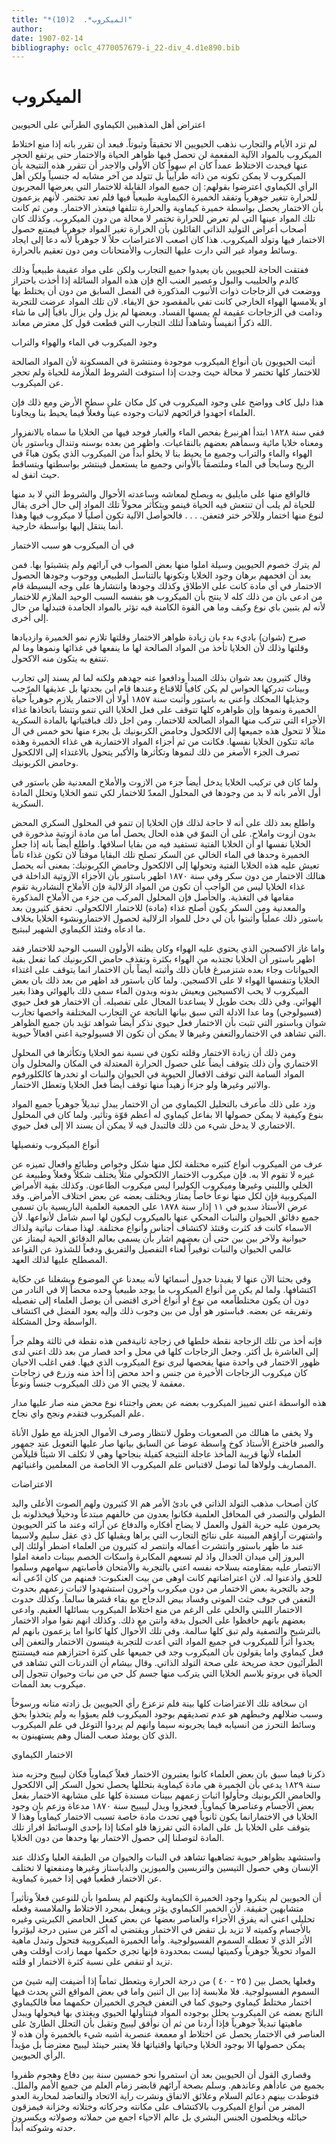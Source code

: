 ```yaml
---
title: "*الميكروب*.  2(10)"
author: 
date: 1907-02-14
bibliography: oclc_4770057679-i_22-div_4.d1e890.bib
---
```




#  الميكروب 


 اعتراض أهل المذهبين الكيماوي الطرآني على الحيويين 

 لم تزد الأيام والتجارب نذهب الحيويين الا تحقيقاً وثبوتاً. فبعد أن تقرر بانه إذا منع اختلاط الميكروب بالمواد الآلية المفعمة لن تحصل فيها ظواهر الحياة والاختمار حتى يرتفع الحجر عنها فيحدث الاختلاط عمداً كان ام سهواً كان الأولى والاجدر أن تتقرر هذه النتيجة بأن الميكروب لا يمكن تكونه من ذاته طرآيياً بل تتولد من آخر مشابه له جنسياً ولكن أهل الرأي الكيماوي اعترضوا بقولهم: إن جميع المواد القابلة للاختمار التي يعرضها المجربون للحرارة تتغير جوهرياً وتفقد الخميرة الكيماوية طبيعياً فيها فلم تعد تختمر. لأنهم يزعمون بأن الاختمار يحصل بواسطة خميرة كيماوية والحرارة تتلفها فيتعذر الاختمار. ومن ثم كانت تلك المواد عينها التي لم تعرض للحرارة تختمر لا محالة من دون الميكروب. وكذلك كان أصحاب أعراض التوليد الذاتي القائلون بأن الحرارة تغير المواد جوهرياً فيمتنع حصول الاختمار فيها وتولد الميكروب. هذا كان اصعب الاعتراضات حلاً لا جوهرياً لأنه دعا إلى ايجاد وسائط ومواد غير التي دارت عليها التجارب والأمتحانات ومن دون تعقيم بالحرارة. 

 ففتقت الحاجة للحيويين بان يعيدوا جميع التجارب ولكن على مواد عقيمة طبيعياً وذلك كالدم والحلييب والبول وعصير العنب الخ فإن هذه المواد السائلة إذا أخذت باحتراز ووضعت في الزجاجات ذوات الأنبوب المذكورة في الفصل السابق من دون أن يختلط بها او يلامسها الهواء الخارجي كانت تفي بالمقصود حق الايفاء. لان تلك المواد عرضت للتجربة ودامت في الزجاجات عقيمة لم يمسها الفساد. وبعضها لم يزل ولن يزال باقياً إلى ما شاء الله ذكراً انفيساً وشاهداً لتلك التجارب التي قطعت قول كل معترض معاند. 

 وجود الميكروب في الماء والهواء والتراب 

 أثبت الحيويون بان أنواع الميكروب موجودة ومنتشرة في المسكونة لأن المواد الصالحة للاختمار كلها تختمر لا محالة حيث وجدت إذا استوفت الشروط الملأزمة للحياة ولم تحجر عن الميكروب. 

 هذا دليل كاف وواضح على وجود الميكروب في كل مكان على سطح الأرض ومع ذلك   فإن العلماء اجهدوا قرائحهم لاثبات وجوده عيناً وفعلاً فيما يحيط بنا ويجاونا. 

 ففي سنة  ١٨٢٨  ابتدأ اهرنبرغ بفحص الماء والغبار فوجد فيها من الخلايا ما سماه بالانفزوار ومعناه خلايا مائية وسمأهم بعضهم بالنقاعيات. واظهر من بعده بوسنه وتندال وباستور بأن الهواء والماء والتراب وجميع ما يحيط بنا لا يخلو أبداً من الميكروب الذي يكون هباءً في الريح وسابحاً في الماء وملتصقاً بالأواني وجميع ما يستعمل فينتشر بواسطتها ويتساقط حيث اتفق له. 

 فالواقع منها على مايليق به ويصلح لمعاشه وساعدته الأحوال والشروط التي لا بد منها للحياة لم يلب أن تنتعش فيه الحياة فينمو ويتكأثر محولاً تلك المواد إلى حال أخرى يقال لنوع منها اختمار وللآخر ختر فتعفن. . . . فالحوأصل الآلية تكون أصلياً لا ميكروب فيها وهذا أنما ينتقل إليها بواسطة خارجية. 

 في أن الميكروب هو سبب الاختمار 

 لم يترك خصوم الحيويين وسيلة املوا منها بعض الصواب في آرائهم ولم يتشبثوا بها. فمن بعد أن افحمهم برهان وجود الخلايا وتكونها بالتناسل الطبيعي ووجوب وجودها الحصول الاختمار في أي مادة كانت على الاطلاق وكذلك وجودها وانتشارها على وجه البسيطة قام من ادعى بان من ذلك كله لا ينتج بأن الميكروب هو بنفسه السبب الوحيد الملازم للاختمار لأنه لم يتبين باي نوع وكيف وما هي القوة الكامنة فيه تؤثر بالمواد الجامدة فتبدلها من حال إلى أخرى. 

 صرح (شوان) باديء بدء بان زيادة ظواهر الاختمار وقلتها تلازم نمو الخميرة وازديادها وقلتها وذلك لأن الخلايا تأخذ من المواد الصالحة لها ما ينفعها في غذائها ونموها وما لم تنتفع به يتكون منه الاكحول. 

 وقال كثيرون بعد شوان بذلك المبدأ ودافعوا عنه جهدهم ولكنه لما لم يسند إلى تجارب وبينات تدركها الحواس لم يكن كافياً للاقناع وعندها قام ابن بجدتها بل عذيقها المرّجب وجذيلها المحكك واعني به باستور وأثبت سنة  ١٨٥٧  أولا أن الاختمار يلازم جوهرياً حياة الخميرة ونموها وإن ظواهره كلها تتوقف على فعل الخلايا التي تنمو وتنشأ باتخاذها غذاء الأجزاء التي تتركب منها المواد الصالحة للاختمار. ومن اجل ذلك فباقتياتها بالمادة   السكرية مثلاً لا تتحول هذه جميعها إلى الالكحول وحامض الكربونيك بل بجزء منها نحو  خمس  في ال  مائة  تتكون الخلايا نفسها. فكانت من ثم أجزاء المواد الاختمارية هي غذاء الخميرة وهذه تصرف الجزء الأصغر من ذلك لنموها وتكأثرها والأكبر يتحول بالاغتذاء إلى الالكحول وحامض الكربونيك. 

 ولما كان في تركيب الخلايا يدخل أيضاً جزء من الازوت والأملاح المعدنية ظن باستور في أول الأمر بانه لا بد من وجودها في المحلول المعدّ للاختمار لكي تنمو الخلايا وتحلل المادة السكرية. 

 واطلع بعد ذلك على أنه لا حاجة لذلك فإن الخلايا إن تنمو في المحلول السكري المحض بدون ازوت واملاح. على أن النموّ في هذه الحال يحصل أما من مادة ازوتية مذخورة في الخلايا نفسها او أن الخلايا الفتية تستفيد فيه من بقايا اسلافها. واطلع أيضاً بانه إذا جعل الخميرة وحدها في الماء الخالي عن السكر تصلح تلك البقايا موقتاً لان تكون غذاء تاماً تعيش عليه هذه الخلايا الفتية وتحولها إلى الالكحول وحامض الكربونيك: بمعنى أنه يحصل هنالك الاختمار من دون سكر وفي سنة  ١٨٧٠  اظهر باستور بأن الأجزاء الآزوتية الداخلة في غذاء الخلايا ليس من الواجب أن تكون من المواد الزلالية فإن الأملاح النشادرية تقوم مقامها في التغذية. والحأصل فإن المحلول المركب من جزء من الأملاح المذكورة والمعدنية ومن السكر يكون أصلح غذاء (مادة) للاختمار الالكحولي. تحقق كثيرون بعد باستور ذلك عملياً وأثبتوا بأن لي دخل للمواد الزلالية لحصول الاختمارونشوء الخلايا بخلاف ما ادعاه وفتئذ الكيماوي الشهير لببتيج. 

 واما غاز الاكسجين الذي يحتوي عليه الهواء وكان يظنه الأولون السبب الوحيد للاختمار فقد اظهر باستور أن الخلايا تجتذبه من الهواء بكثرة وتقذف حامض الكربونيك كما تفعل بقية الحيوانات وجاء بعده شتزمبرغ فابأن ذلك وأثبته أيضاً بأن الاختمار انما يتوقف على اغتذاء الخلايا وتنفسها الهواء لا على الاكسجين. ولما كان باستور قد اظهر من بعد ذلك بان بعض الميكروب لا يحب الاكسيجين ويعيش بدونه وبدون الماء سمى ذلك بالهوائي وهذا بغير الهوائي. وفي ذلك بحث طويل لا يساعدنا المجال على تفصيله. أن الاختمار هو فعل حيوي (فسيولوجي) وما عدا الادلة التي سبق بيانها الناتجة عن التجارب المختلفة   واخصها تجارب شوان وباستور التي تثبت بأن الاختمار فعل حيوي نذكر أيضاً شواهد تؤيد بان جميع الظواهر التي تشاهد في الاختماروالتعفن وغيرها لا يمكن أن تكون الا فسيولوجية اعني افعالاً حيوية. 

 ومن ذلك أن زيادة الاختمار وقلته تكون في نسبة نمو الخلايا وتكأثرها في المحلول الاختماري وأن ذلك يتوقف أيضاً على حصول الحرارة المعتدلة في المكان والمحلول وأن المواد السامة التي توقف الافعال الحيوية في الحيوان والنبات او تخدرها كالكلورفوم والاثير وغيرها ولو جزءاً زهيداً منها توقف أيضاً فعل الخلايا وتعطل الاختمار. 

 وزد على ذلك مأعرف بالتحليل الكيماوي من أن الاختمار يبدل تبديلاً جوهرياً جميع المواد بنوع وكيفية لا يمكن حصولها الا بفاعل كيماوي له أعظم قوّة وتأثير. ولما كان في المحلول الاختماري لا يدخل شيء من ذلك فالتبدل فيه لا يمكن أن يسند الا إلى فعل حيوي. 

 أنواع الميكروب وتفصيلها 

 عرف من الميكروب أنواع كثيره مختلفة لكل منها شكل وخواص وطبائع وافعال تميزه عن غيره لا تقوم الا به. فإن ميكروب الاختمار الالكحولي مثلاً يختلف شكلاً وفعلاً وطبيعة عن الخلي واللبني وغيرها وميكروب الكوليرا ليس ميكروب الطاعون. وكذلك بقية الأمراض الميكروبية فإن لكل منها نوعاً خاصاً يمتاز ويختلف بعضه عن بعض اختلاف الأمراض. وقد عرض الأستاذ سديو في  ١١  إذار سنة  ١٨٧٨  على الجمعية العلمية الباريسية بان تسمى جميع دقائق الحيوان والنبات المحكي عنها بالميكروب ليكون لها اسم شامل لأنواعها. لأن الاسماء كانت قد كثرت وقتئذ لاكتشاف أجناس وأنواع مختلفة. لهذا صفات نباتية ولذاك حيوانية ولآخر بين بين حتى أن بعضهم اشار بأن يسمى بعالم الدقائق الحية ليمتاز عن عالمي الحيوان والنبات توفيراً لعناء التفصيل والتفريق ودفعاً للشذوذ عن القواعد المصطلح عليها لذلك العهد. 

 وفي بحثنا الآن عنها لا يفيدنا جدول أسمائها لأنه يبعدنا عن الموضوع ويشغلنا عن حكاية اكتشافها. ولما لم يكن من أنواع الميكروب ما يوجد طبيعياً وحده محضاً إلا في النادر من دون أن يكون مختلطاًمعه من نوع او أنواع أخرى اقتضى أن يوصل العلماء إلى تفصيله   وتفريقه عن بعضه. فباستور هو أول من بين وجوب ذلك وإليه يعود الفضل في اكتشاف الواسطة وحل المشكلة. 

 فإنه أخذ من تلك الزجاجة نقطة خلطها في زجاجة ثانيةفمن هذه نقطة في ثالثة وهلم جراً إلى العاشرة بل أكثر. وجعل الزجاجات كلها في محل و  احد  فصار من بعد ذلك اعني لدى ظهور الاختمار في واحدة منها يفحصها ليرى نوع الميكروب الذي فيها. ففي اغلب الاحيان كان ميكروب الزجاجات الأخيرة من جنس و  احد  محض إذا أخذ منه وزرع في زجاجات معقمة لا يجني الا من ذلك الميكروب جنساً ونوعاً. 

 هذه الواسطة اعني تمييز الميكروب بعضه عن بعض واجتناء نوع محض منه صار عليها مدار علم الميكروب فتقدم ونجح واي نجاح. 

 ولا يخفى ما هنالك من الصعوبات وطول لانتظار وصرف الأموال الجزيلة مع طول الأناة والصبر فاخترع الأستاذ كوخ واسطة عوضاً عن السابق بيانها صار عليها التعويل عند جمهور العلماء لأنها قريبة المأخذ عاجلة النتيجة كفيلة بنجاحها وهي لا تكلف الا شيئاً قليلاًمن المصاريف ولولاها لما توصل لاقتباس علم الميكروب الا الخاصة من المعلمين واغنيائهم. 

 الاعتراضات 

 كان أصحاب مذهب التولد الذاتي في بادئ الأمر هم الا كثيرون ولهم الصوت الأعلى واليد الطولي والتصدر في المحافل العلمية فكانوا يعدون من خالفهم مبتدعاً ودخيلاً فيخذلونه بل يحرمون عليه حرية القول والعمل لا يضاح أفكاره والدفاع عن آرائه وعند ما كثر الحيويون واشتهرت آراؤهم المبينة على نتائج التجارب التي يراها ويقبلها كل ذي عقل سليم ولاسيما عند ما ظهر باستور وانتشرت أعماله وانتصر له كثيرون من العلماء اضطر أولئك إلى البروز إلى ميدان الجدال واذ لم تسعهم المكابرة واسكات الخصم ببينات دامغة املوا الانتصار عليه بمقاومته بسلاحه نفسه اعني بالتجربة والأمتحان فأصابتهم سهامهم وسلموا للحق واذعنوا له. لان اعتراضاتهم كانت اوهى من بيت العنكبوت: فمنهم من كان ادّعى أنه وجد بالتجربة بعض الاختمار من دون ميكروب وآخرون استشهدوا لاثبات زعمهم بحدوث التعفن في جوف جثث الموتى وفساد بيض الدجاج مع بقاء قشرها سالماً.   وكذلك حدوث الاختمار اللبني والخلي على الرغم من منع اختلاط الميكروب بسائلها العقيم. وادعى بعضهم بانهم حافظوا على الحبول بدقة وانتن مع ذلك. وكذلك انهم نقوا مواد الاختمار بالترشيح والتصفية ولم تبق كلها سالمة. وفي تلك الأحوال كلها كانوا اما يزعمون بانهم لم يجدوا أثراً للميكروب في جميع المواد التي أعدت للتجربة فينسون الاختمار والتعفن إلى فعل كيماوي واما يقولون بأن الميكروب وجد في جميعها على كثرة احترازهم منه فيستنتج الطرآئيون حجة صريحة على صحة التولد الذاتي. وقال بيشام أن التدرنات التي تشاهد في الحياة في بروتو بلاسم الخلايا التي يتركب منها جسم كل حي من نبات وحيوان تتجول إلى ميكروب بعد الممات. 

 ان سخافة تلك الاعتراضات كلها بينة فلم تزعزع رأي الحيويين بل زادته متانه ورسوخاً وسبب ضلالهم وخبطهم هو عدم تصديقهم بوجود الميكروب فلم يعبؤوا به ولم يتخذوا بحق وسائط التحرز من انسيابه فيما يجربونه سيما وانهم لم يردوا التوغل في علم الميكروب الذي كان يومئذ صعب المنال وهم يستهينون به. 

 الاختمار الكيماوي 

 ذكرنا فيما سبق بان بعض العلماء كانوا يعتبرون الاختمار فعلاً كيماوياً فكان ليبيح وحزبه منذ سنة  ١٨٢٩  يدعي بأن الخميرة هي مادة كيماوية بتحللها يحصل تحول السكر إلى الالكحول والحامض الكربونيك وحأولوا اثبات زعمهم ببينات مسندة كلها على مشابهة الاختمار بفعل بعض الأجسام وعناصرها كيماوياً. فعجزوا وبدل لييبيح سنة  ١٨٧٠  مدعاة وزعم بان وجود الخلايا في الاختمارانما يكون ثانوياً فهي تحدث مادة خاصة تسبب الاختمار كيماوياً وهذا لا يتوقف على الخلايا بل على المادة التي تفرزها فلو امكنا إذا بإحدى الوسائط افراز تلك المادة لتوصلنا إلى حصول الاختمار بها وحدها من دون الخلايا. 

 واستشهد بظواهر حيوية تضاهيها تشاهد في النبات والحيوان من الطبقة العليا وكذلك عند الإنسان وهي حصول التيسين والتربسين والميوزين والدياستاز وغيرها ومنفعتها لا تختلف عن الاختمار قطعياً فهي إذا خميرة كيماوية. 

 أن الحيويين لم ينكروا وجود الخميرة الكيماوية ولكنهم لم يسلموا بأن للنوعين فعلاً وتأثيراً متشابهين حقيقة. لأن الخمير الكيماوي يؤثر ويفعل بمجرد الاختلاط والملامسة وفعله   تحليلي اعني أنه يفرق الأجزاء والعناصر بعضها عن بعض كفعل الحامض الكبريتي وغيره بالأجسام وكميته لا تزيد بل تنقض في الاختمار ويقتضي له أكثر من  ستين  درجة ليؤثروا الأثر الذي لا تعطله السموم الفسيولوجية. وأما الخميرة الميكروبية فتحول وتبدل ماهية المواد تحويلاً جوهرياً وكميتها ليست بمحدودة فإنها تجري حكمها مهما زادت اوقلت وهي تزيد او تنقص على نسبة كثرة الاختمار او قلته. 

 وفعلها يحصل بين (  ٢٥  -  ٤٠  ) من درجة الحرارة ويتعطل تماماً إذا أضيفت إليه شيئ من السموم الفسيولوجية. فلا ملابسة إذا بين ال  اثنين  واما في بعض المواقع التي يحدث فيها اختمار مختلط كيماوي وحيوي كما في التعفن فيجري الخميران حكمهما معاً فالكيماوي الناتج بعضه عن الميكروب يحلل بوجوده المواد فيتنأولها الحيوي ويغتذي بها فيحولها ويبدل ماهيتها تبديلاً جوهرياً فإذا أردنا من ثم أن نوأفق ليبيح وتقبل بأن التحلل الطارئ على العناصر في الاختمار يحصل عن اختلاط او معمعة عنصرية أشبه شيء بالخميرة وأن هذه لا يمكن حصولها الا بوجود الخلايا وحياتها واقتياتها فلا يعتبر حينئذ ليبيح معترضاً بل مؤيداً الرأي الحيويين. 

 وقصاري القول أن الحيويين بعد أن استمروا نحو  خمسين  سنة بين دفاع وهجوم ظفروا بجميع من عادأهم وعاندهم. وسلم بصحة آرائهم قابضر زمام العلم من جميع الأمم والملل. فتوطدت بينهم دعائم السلام وعلائق الاتفاق ونشرت راية الاتحاد والتعاضد لمحاربة العدو المضر من أنواع الميكروب بالاكتشاف على مكانته وحركاته وختلاته وخزانة فيمزقون حبائله ويخلصون الجنس البشري بل عالم الاحياء اجمع من حملاته وصولاته ويكسرون حدته وشوكته أبداً. 
